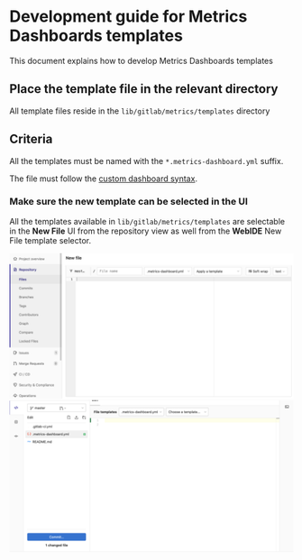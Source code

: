 # Development guide for Metrics Dashboards templates

This document explains how to develop Metrics Dashboards templates

## Place the template file in the relevant directory

All template files reside in the `lib/gitlab/metrics/templates` directory

## Criteria

All the templates must be named with the `*.metrics-dashboard.yml` suffix.

The file must follow the [custom dashboard syntax](../../../operations/metrics/dashboards/yaml.md).

### Make sure the new template can be selected in the UI

All the templates available in `lib/gitlab/metrics/templates` are selectable in the **New File** UI from the repository view as well from the **WebIDE** New File template selector.

![Metrics dashboard template selection](img/metrics_dashboard_template_selection_v13_3.png)
![Metrics dashboard template selection WebIDE](img/metrics_dashboard_template_selection_web_ide_v13_3.png)
